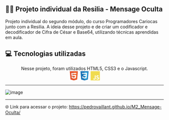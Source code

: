 ## 👨‍💻 Projeto individual da Resilia - Mensage Oculta
Projeto individual do segundo módulo, do curso Programadores Cariocas junto com a Resilia. A ideia desse projeto e de criar um codificador e decodificador de Cifra de César e Base64, utilizando técnicas aprendidas em aula.

## 💻 Tecnologias utilizadas
<div align="center" style="display: inline_block">
Nesse projeto, foram utilizados HTML5, CSS3 e o Javascript.
<br>
<img align="center" height="30" width="30" src="https://raw.githubusercontent.com/devicons/devicon/master/icons/html5/html5-original.svg">
<img align="center" height="30" width="30" src="https://raw.githubusercontent.com/devicons/devicon/master/icons/css3/css3-original.svg">
<img align="center" height="30" width="30" src="https://raw.githubusercontent.com/devicons/devicon/master/icons/javascript/javascript-plain.svg">
</div>

---

![image](https://user-images.githubusercontent.com/113939119/206881903-d07be3fc-80df-4d75-bbc3-d8c9007870d1.png)

---          
🌐 Link para acessar o projeto: https://pedrovaillant.github.io/M2_Mensage-Oculta/
